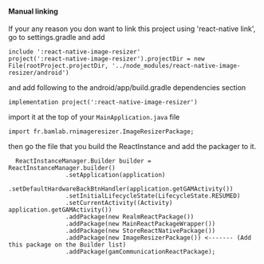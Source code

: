#### Manual linking
If your any reason you don want to link this project using 'react-native link', go to settings.gradle and add
```
include ':react-native-image-resizer'
project(':react-native-image-resizer').projectDir = new File(rootProject.projectDir, '../node_modules/react-native-image-resizer/android')
```

and add following to the android/app/build.gradle dependencies section
```
implementation project(':react-native-image-resizer')
```

import it at the top of your `MainApplication.java` file
```
import fr.bamlab.rnimageresizer.ImageResizerPackage;
```

then go the file that you build the ReactInstance and add the packager to it.

```
  ReactInstanceManager.Builder builder = ReactInstanceManager.builder()
                .setApplication(application)
                .setDefaultHardwareBackBtnHandler(application.getGAMActivity())
                .setInitialLifecycleState(LifecycleState.RESUMED)
                .setCurrentActivity((Activity) application.getGAMActivity())
                .addPackage(new RealmReactPackage())
                .addPackage(new MainReactPackageWrapper())
                .addPackage(new StoreReactNativePackage())
                .addPackage(new ImageResizerPackage()) <------- (Add this package on the Builder list)
                .addPackage(gamCommunicationReactPackage);
```
